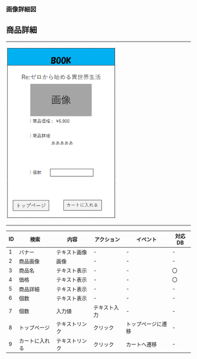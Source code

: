 ### 画像詳細図
## 商品詳細
---
<img src="img/syousai.png" width="300">

---
|ID|検索|内容|アクション|イベント|対応DB|
|--|----|---|---------|--------|-----|
|1|バナー|テキスト画像|-|-|-|
|2|商品画像|画像|-|-|-|
|3|商品名|テキスト表示|-|-|〇|
|4|価格|テキスト表示|-|-|〇|
|5|商品詳細|テキスト表示|-|-|-|
|6|個数|テキスト表示|-|-|-|
|7|個数|入力値|テキスト入力|-|-|-|
|8|トップページ|テキストリンク|クリック|トップページに遷移|-|
|9|カートに入れる|テキストリンク|クリック|カートへ遷移|-|
